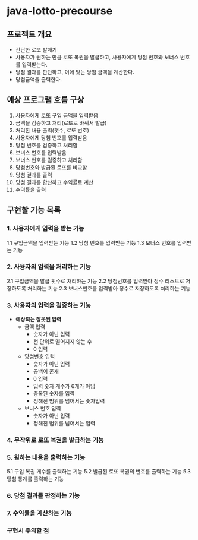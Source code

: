 # java-lotto-precourse

## 프로젝트 개요
- 간단한 로또 발매기
- 사용자가 원하는 만큼 로또 복권을 발급하고, 사용자에게 당첨 번호와 보너스 번호를 입력받는다.
- 당첨 결과를 판단하고, 이에 맞는 당첨 금액을 계산한다.
- 당첨금액을 출력한다.
## 예상 프로그램 흐름 구상
1. 사용자에게 로또 구입 금액을 입력받음
2. 금액을 검증하고 처리(로또로 바꿔서 발급)
3. 처리한 내용 출력(갯수, 로또 번호)
4. 사용자에게 당첨 번호를 입력받음
5. 당첨 번호를 검증하고 처리함
6. 보너스 번호를 입력받음
7. 보너스 번호를 검증하고 처리함
8. 당첨번호와 발급된 로또를 비교함
9. 당첨 결과를 출력
10. 당첨 결과를 합산하고 수익률로 계산
11. 수익률을 출력
## 구현할 기능 목록
### 1. 사용자에게 입력을 받는 기능
1.1 구입금액을 입력받는 기능
1.2 당첨 번호를 입력받는 기능
1.3 보너스 번호를 입력받는 기능
### 2. 사용자의 입력을 처리하는 기능
2.1 구입금액을 발급 횟수로 처리하는 기능
2.2 당첨번호를 입력받아 정수 리스트로 저장하도록 처리하는 기능
2.3 보너스번호를 입력받아 정수로 저장하도록 처리하는 기능
### 3. 사용자의 입력을 검증하는 기능
- **예상되는 잘못된 입력**
    - 금액 입력
        - 숫자가 아닌 입력
        - 천 단위로 떨어지지 않는 수
        - 0 입력
    - 당첨번호 입력
        - 숫자가 아닌 입력
        - 공백이 존재
        - 0 입력
        - 입력 숫자 개수가 6개가 아님
        - 중복된 숫자를 입력
        - 정해진 범위를 넘어서는 숫자입력
    - 보너스 번호 입력
        - 숫자가 아닌 입력
        - 정해진 범위를 넘어서는 입력
### 4. 무작위로 로또 복권을 발급하는 기능
### 5. 원하는 내용을 출력하는 기능
5.1 구입 복권 개수를 출력하는 기능
5.2 발급된 로또 복권의 번호를 출력하는 기능
5.3 당첨 통계를 출력하는 기능
### 6. 당첨 결과를 판정하는 기능
### 7. 수익률을 계산하는 기능
### 구현시 주의할 점
